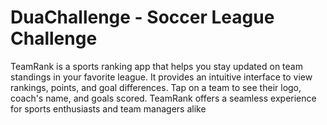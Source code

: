 # DuaChallenge - Soccer League Challenge 

TeamRank is a sports ranking app that helps you stay updated on team standings in your favorite league. It provides an intuitive interface to view rankings, points, and goal differences. 
Tap on a team to see their logo, coach's name, and goals scored. TeamRank offers a seamless experience for sports enthusiasts and team managers alike
